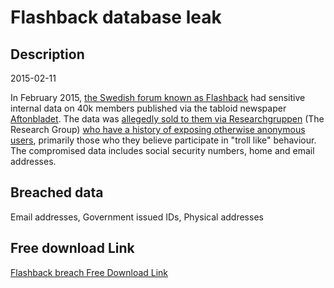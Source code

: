 # Flashback database leak

## Description

2015-02-11

In February 2015, <a href="http://www.flashback.se/" target="_blank" rel="noopener">the Swedish forum known as Flashback</a> had sensitive internal data on 40k members published via the tabloid newspaper <a href="http://www.aftonbladet.se/" target="_blank" rel="noopener">Aftonbladet</a>. The data was <a href="http://swedishsurveyor.com/2015/02/11/the-inquisition/">allegedly sold to them via Researchgruppen</a> (The Research Group) <a href="http://www.technologyreview.com/photoessay/533426/the-troll-hunters/" target="_blank" rel="noopener">who have a history of exposing otherwise anonymous users</a>, primarily those who they believe participate in &quot;troll like&quot; behaviour. The compromised data includes social security numbers, home and email addresses.

## Breached data

Email addresses, Government issued IDs, Physical addresses

## Free download Link

[Flashback breach Free Download Link](https://link-to.net/1229997/444.68788562817787/dynamic/?r=aHR0cHM6Ly93d3cubWVkaWFmaXJlLmNvbS92aWV3L01VQ0xpVEhXbWhqcExMNS9mbGFzaGJhY2suc2UvZmlsZQ==)